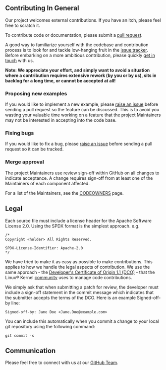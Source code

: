 ## Contributing In General

Our project welcomes external contributions. If you have an itch, please feel free to scratch it.

To contribute code or documentation, please submit a [pull request](https://github.com/IBM/db2-samples/pulls).

A good way to familiarize yourself with the codebase and contribution process is to look for and tackle low-hanging fruit in the [issue tracker](https://github.com/IBM/db2-samples/issues).  Before embarking on a more ambitious contribution, please quickly [get in touch](#communication) with us.

**Note: We appreciate your effort, and simply want to avoid a situation where a contribution requires extensive rework (by you or by us), sits in backlog for a long time, or cannot be accepted at all!**

### Proposing new examples

If you would like to implement a new example, please [raise an issue](https://github.com/IBM/db2-samples/issues) before sending a pull request so the feature can be discussed. This is to avoid you wasting your valuable time working on a feature that the project Maintainers may not be interested in accepting into the code base.

### Fixing bugs

If you would like to fix a bug, please [raise an issue](https://github.com/IBM/db2-samples/issues) before sending a pull request so it can be tracked.

### Merge approval

The project Maintainers use review sign-off within GitHub on all changes to indicate acceptance. A change requires sign-off from at least one of the Maintainers of each component affected.

For a list of the Maintainers, see the [CODEOWNERS](CODEOWNERS) page.

## Legal

Each source file must include a license header for the Apache Software License 2.0. Using the SPDX format is the simplest approach.  e.g.

```
/*
Copyright <holder> All Rights Reserved.

SPDX-License-Identifier: Apache-2.0
*/
```

We have tried to make it as easy as possible to make contributions. This applies to how we handle the legal aspects of contribution.  We use the same approach - the [Developer's Certificate of Origin 1.1 (DCO)](https://github.com/hyperledger/fabric/blob/master/docs/source/DCO1.1.txt) - that the Linux® Kernel [community](https://elinux.org/Developer_Certificate_Of_Origin)
uses to manage code contributions.

We simply ask that when submitting a patch for review, the developer must include a sign-off statement in the commit message which indicates that the submitter accepts the terms of the DCO.  Here is an example Signed-off-by line:

```
Signed-off-by: Jane Doe <Jane.Doe@example.com>
```

You can include this automatically when you commit a change to your local git repository using the following command:

```
git commit -s
```

## Communication
Please feel free to connect with us at our [GitHub Team](https://github.com/orgs/IBM/teams/db2-samples/discussions).
